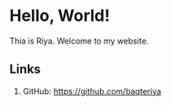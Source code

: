 # Hello, World!

Thia is Riya. Welcome to my website.

## Links
1. GitHub: https://github.com/baqteriya